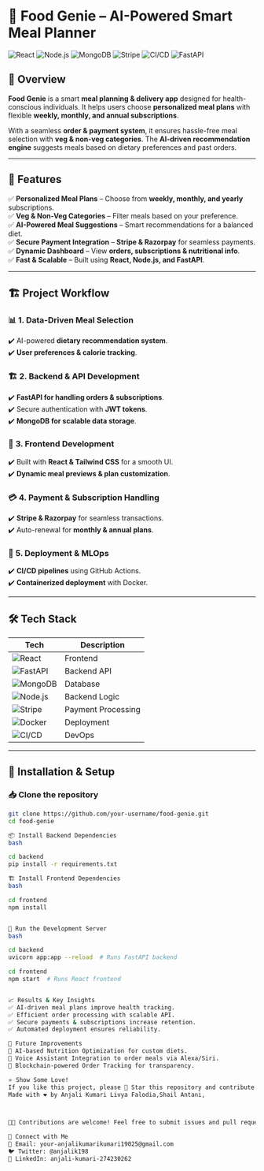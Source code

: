 # 🍔 Food Genie – AI-Powered Smart Meal Planner  

![React](https://img.shields.io/badge/React-Frontend-blue?style=for-the-badge&logo=react)
![Node.js](https://img.shields.io/badge/Node.js-Backend-green?style=for-the-badge&logo=node.js)
![MongoDB](https://img.shields.io/badge/MongoDB-Database-darkgreen?style=for-the-badge&logo=mongodb)
![Stripe](https://img.shields.io/badge/Stripe-Payment%20Gateway-purple?style=for-the-badge&logo=stripe)
![CI/CD](https://img.shields.io/badge/CI%2FCD-GitHub%20Actions-orange?style=for-the-badge&logo=githubactions)
![FastAPI](https://img.shields.io/badge/FastAPI-Backend-lightgreen?style=for-the-badge&logo=fastapi)

## 🚀 Overview  
**Food Genie** is a smart **meal planning & delivery app** designed for health-conscious individuals. It helps users choose **personalized meal plans** with flexible **weekly, monthly, and annual subscriptions**.  

With a seamless **order & payment system**, it ensures hassle-free meal selection with **veg & non-veg categories**. The **AI-driven recommendation engine** suggests meals based on dietary preferences and past orders.  

---

## 🌟 **Features**  

✅ **Personalized Meal Plans** – Choose from **weekly, monthly, and yearly** subscriptions.  
✅ **Veg & Non-Veg Categories** – Filter meals based on your preference.  
✅ **AI-Powered Meal Suggestions** – Smart recommendations for a balanced diet.  
✅ **Secure Payment Integration** – **Stripe & Razorpay** for seamless payments.  
✅ **Dynamic Dashboard** – View **orders, subscriptions & nutritional info**.  
✅ **Fast & Scalable** – Built using **React, Node.js, and FastAPI**.  

---

## 🏗 **Project Workflow**  

### 📊 **1. Data-Driven Meal Selection**  
✔️ AI-powered **dietary recommendation system**.  
✔️ **User preferences & calorie tracking**.  

### 🏗 **2. Backend & API Development**  
✔️ **FastAPI for handling orders & subscriptions**.  
✔️ Secure authentication with **JWT tokens**.  
✔️ **MongoDB for scalable data storage**.  

### 🎨 **3. Frontend Development**  
✔️ Built with **React & Tailwind CSS** for a smooth UI.  
✔️ **Dynamic meal previews & plan customization**.  

### 💳 **4. Payment & Subscription Handling**  
✔️ **Stripe & Razorpay** for seamless transactions.  
✔️ Auto-renewal for **monthly & annual plans**.  

### 🚀 **5. Deployment & MLOps**  
✔️ **CI/CD pipelines** using GitHub Actions.  
✔️ **Containerized deployment** with Docker.  

---

## 🛠 **Tech Stack**  

| Tech | Description |
|------|------------|
| ![React](https://img.shields.io/badge/React-Frontend-blue?style=for-the-badge&logo=react) | Frontend |
| ![FastAPI](https://img.shields.io/badge/FastAPI-Backend-lightgreen?style=for-the-badge&logo=fastapi) | Backend API |
| ![MongoDB](https://img.shields.io/badge/MongoDB-Database-darkgreen?style=for-the-badge&logo=mongodb) | Database |
| ![Node.js](https://img.shields.io/badge/Node.js-Backend-green?style=for-the-badge&logo=node.js) | Backend Logic |
| ![Stripe](https://img.shields.io/badge/Stripe-Payment%20Gateway-purple?style=for-the-badge&logo=stripe) | Payment Processing |
| ![Docker](https://img.shields.io/badge/Docker-Containerization-blue?style=for-the-badge&logo=docker) | Deployment |
| ![CI/CD](https://img.shields.io/badge/CI%2FCD-GitHub%20Actions-orange?style=for-the-badge&logo=githubactions) | DevOps |

---

## 🔧 **Installation & Setup**  

### 📥 Clone the repository  
```bash
git clone https://github.com/your-username/food-genie.git
cd food-genie

📦 Install Backend Dependencies
bash

cd backend
pip install -r requirements.txt

🏗 Install Frontend Dependencies
bash

cd frontend
npm install


🚀 Run the Development Server
bash

cd backend
uvicorn app:app --reload  # Runs FastAPI backend

cd frontend
npm start  # Runs React frontend


📈 Results & Key Insights
✅ AI-driven meal plans improve health tracking.
✅ Efficient order processing with scalable API.
✅ Secure payments & subscriptions increase retention.
✅ Automated deployment ensures reliability.

🔮 Future Improvements
📌 AI-based Nutrition Optimization for custom diets.
📌 Voice Assistant Integration to order meals via Alexa/Siri.
📌 Blockchain-powered Order Tracking for transparency.

⭐ Show Some Love!
If you like this project, please 🌟 Star this repository and contribute!
Made with ❤️ by Anjali Kumari Livya Falodia,Shail Antani,



👨‍💻 Contributions are welcome! Feel free to submit issues and pull requests.

🔗 Connect with Me
📩 Email: your-anjalikumarikumari19025@gmail.com 
🐦 Twitter: @anjalik198
💼 LinkedIn: anjali-kumari-274230262

